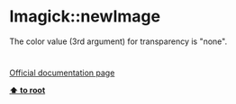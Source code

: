# Imagick::newImage




<div class="phpcode"><span class="html">
The color value (3rd argument) for transparency is &quot;none&quot;.</span>
</div>
  

#

[Official documentation page](https://www.php.net/manual/en/imagick.newimage.php)

**[⬆ to root](/)**